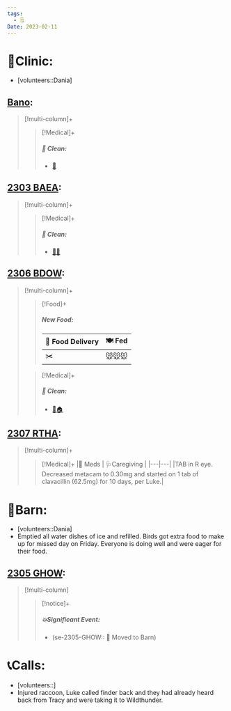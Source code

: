 ```yaml
---
tags:
  - 🗒️
Date: 2023-02-11
---
```


# 🏥Clinic:
- [volunteers::Dania]

## [Bano](../RARE%20Birds/Ed%20Birds/Bano.md):
> [!multi-column]+
>
>> [!Medical]+
>>##### 🫧 Clean:
>> - [🧽](../Admin/Codes/Scrubbed%20cage.md)

## [2303 BAEA](../RARE%20Birds/2303%20BAEA.md):
> [!multi-column]+
>
>> [!Medical]+
>>##### 🫧 Clean:
>> - [🧼➗](../Admin/Codes/Cleaned%20with%20divider.md)

## [2306 BDOW](../RARE%20Birds/2306%20BDOW.md):
> [!multi-column]+
>
>> [!Food]+
>> ##### New Food:
>> |🚚 Food Delivery| 🍽️ Fed|
>> |---|---|
>>|✂️|🐭🐭🐭
>
>> [!Medical]+
>>##### 🫧 Clean:
>> - [🧼🏠](../Admin/Codes/Moved%20to%20clean%20cage.md)

## [2307 RTHA](../RARE%20Birds/2307%20RTHA.md):
> [!multi-column]+
>
>> [!Medical]+
>> |💊 Meds | 🩺Caregiving |
>> |---|---|
>> |TAB in R eye. <br>Decreased metacam to 0.30mg and started on 1 tab of clavacillin (62.5mg) for 10 days, per Luke.|

# 🏡Barn:
- [volunteers::Dania]
- Emptied all water dishes of ice and refilled. Birds got extra food to make up for missed day on Friday. Everyone is doing well and were eager for their food.

## [2305 GHOW](../RARE%20Birds/2305%20GHOW.md):
> [!multi-column]
>
>> [!notice]+
>> ##### 💥Significant Event:
>>- (se-2305-GHOW:: 🏡 Moved to Barn)
>>

# 📞Calls:
- [volunteers::]
- Injured raccoon, Luke called finder back and they had already heard back from Tracy and were taking it to Wildthunder. 